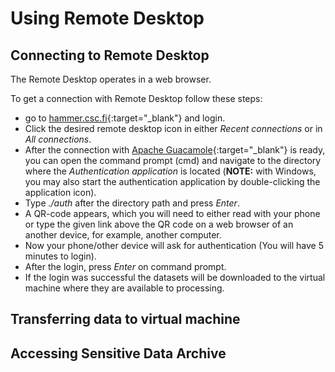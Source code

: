 # Using Remote Desktop


## Connecting to Remote Desktop

The Remote Desktop operates in a web browser.

To get a connection with Remote Desktop follow these steps:

* go to [hammer.csc.fi](https://hammer.csc.fi){:target="_blank"} and login.
* Click the desired remote desktop icon in either *Recent connections* or in *All connections*.
* After the connection with [Apache Guacamole](https://guacamole.apache.org/){:target="_blank"} is ready, you can
open the command prompt (cmd) and navigate to the directory where the *Authentication application* is located
(**NOTE:** with Windows, you may also start the authentication application by double-clicking the application icon).
* Type *./auth* after the directory path and press *Enter*.
* A QR-code appears, which you will need to either read with your phone or type the given link above the QR code on a web browser of
an another device, for example, another computer.
* Now your phone/other device will ask for authentication (You will have 5 minutes to login).
* After the login, press *Enter* on command prompt.
* If the login was successful the datasets will be downloaded to the virtual machine where they are available to processing.




## Transferring data to virtual machine



## Accessing Sensitive Data Archive

